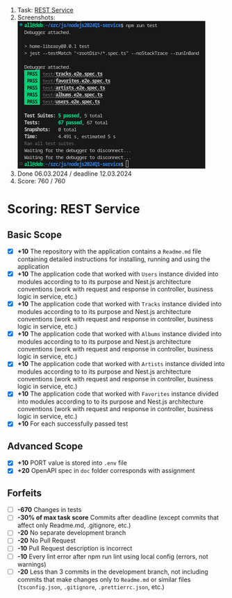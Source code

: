 1. Task: [REST Service](https://github.com/AlreadyBored/nodejs-assignments/blob/main/assignments/rest-service/assignment.md)
1. Screenshots:
![tests](./doc/screenshots/1.png)  
1. Done 06.03.2024 / deadline 12.03.2024
1. Score: 760 / 760

# Scoring: REST Service

## Basic Scope

- [X] **+10** The repository with the application contains a `Readme.md` file containing detailed instructions for installing, running and using the application
- [X] **+10** The application code that worked with `Users` instance divided into modules according to to its purpose and Nest.js architecture conventions (work with request and response in controller, business logic in service, etc.)
- [X] **+10** The application code that worked with `Tracks` instance divided into modules according to to its purpose and Nest.js architecture conventions (work with request and response in controller, business logic in service, etc.)
- [X] **+10** The application code that worked with `Albums` instance divided into modules according to to its purpose and Nest.js architecture conventions (work with request and response in controller, business logic in service, etc.)
- [X] **+10** The application code that worked with `Artists` instance divided into modules according to to its purpose and Nest.js architecture conventions (work with request and response in controller, business logic in service, etc.)
- [X] **+10** The application code that worked with `Favorites` instance divided into modules according to to its purpose and Nest.js architecture conventions (work with request and response in controller, business logic in service, etc.)
- [X] **+10** For each successfully passed test

## Advanced Scope

- [X] **+10** PORT value is stored into `.env` file
- [X] **+20** OpenAPI spec in `doc` folder corresponds with assignment

## Forfeits

- [ ] **-670** Changes in tests
- [ ] **-30% of max task score** Commits after deadline (except commits that affect only Readme.md, .gitignore, etc.)
- [ ] **-20** No separate development branch
- [ ] **-20** No Pull Request
- [ ] **-10** Pull Request description is incorrect
- [ ] **-10** Every lint error after npm run lint using local config (errors, not warnings)
- [ ] **-20** Less than 3 commits in the development branch, not including commits that make changes only to `Readme.md` or similar files (`tsconfig.json`, `.gitignore`, `.prettierrc.json`, etc.)
